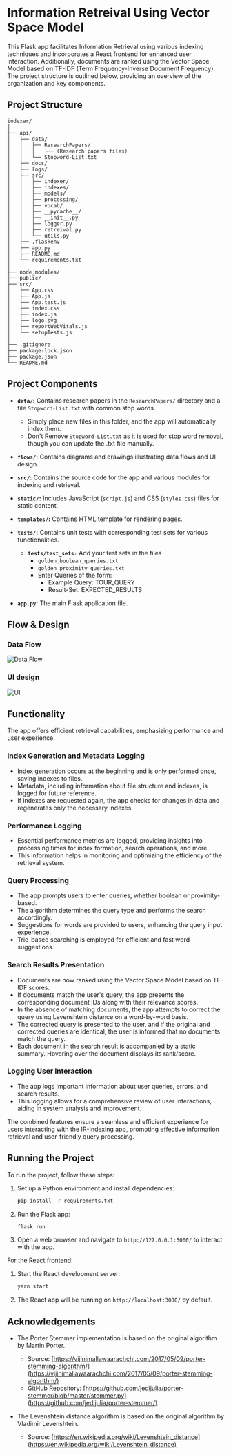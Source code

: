 # Information Retreival Using Vector Space Model

This Flask app facilitates Information Retrieval using various indexing techniques and incorporates a React frontend for enhanced user interaction. Additionally, documents are ranked using the Vector Space Model based on TF-IDF (Term Frequency-Inverse Document Frequency). The project structure is outlined below, providing an overview of the organization and key components.

## Project Structure

```plaintext
indexer/
│
├── api/
│   ├── data/
│   │   ├── ResearchPapers/
│   │   │   ├── (Research papers files)
│   │   └── Stopword-List.txt
│   ├── docs/
│   ├── logs/
│   ├── src/
│   │   ├── indexer/
│   │   ├── indexes/
│   │   ├── models/
│   │   ├── processing/
│   │   ├── vocab/
│   │   ├── __pycache__/
│   │   ├── __init__.py
│   │   ├── logger.py
│   │   ├── retreival.py
│   │   └── utils.py
│   ├── .flaskenv
│   ├── app.py
│   ├── README.md
│   └── requirements.txt
│
├── node_modules/
├── public/
├── src/
│   ├── App.css
│   ├── App.js
│   ├── App.test.js
│   ├── index.css
│   ├── index.js
│   ├── logo.svg
│   ├── reportWebVitals.js
│   └── setupTests.js
│
├── .gitignore
├── package-lock.json
├── package.json
└── README.md

```

## Project Components

- **`data/`:** Contains research papers in the `ResearchPapers/` directory and a file `Stopword-List.txt` with common stop words.
  - Simply place new files in this folder, and the app will automatically index them.
  - Don't Remove `Stopword-List.txt` as it is used for stop word removal, though you can update the .txt file manually.

- **`flows/`:** Contains diagrams and drawings illustrating data flows and UI design.

- **`src/`:** Contains the source code for the app and various modules for indexing and retrieval.

- **`static/`:** Includes JavaScript (`script.js`) and CSS (`styles.css`) files for static content.

- **`templates/`:** Contains HTML template for rendering pages.
  
- **`tests/`:** Contains unit tests with corresponding test sets for various functionalities.
  
  - **`tests/test_sets:`** Add your test sets in the files
    - `golden_boolean_queries.txt`
    - `golden_proximity_queries.txt`
    - Enter Queries of the form:
      - Example Query: TOUR_QUERY 
      - Result-Set: EXPECTED_RESULTS

- **`app.py`:** The main Flask application file.

## Flow & Design
### Data Flow 
![Data Flow](flows/dataflow.png)

### UI design
![UI](flows/ui.png)


## Functionality

The app offers efficient retrieval capabilities, emphasizing performance and user experience.

### Index Generation and Metadata Logging

- Index generation occurs at the beginning and is only performed once, saving indexes to files.
- Metadata, including information about file structure and indexes, is logged for future reference.
- If indexes are requested again, the app checks  for changes in data and regenerates only the necessary indexes.

### Performance Logging

- Essential performance metrics are logged, providing insights into processing times for index formation, search operations, and more.
- This information helps in monitoring and optimizing the efficiency of the retrieval system.

### Query Processing

- The app prompts users to enter queries, whether boolean or proximity-based.
- The algorithm determines the query type and performs the search accordingly.
- Suggestions for words are provided to users, enhancing the query input experience.
- Trie-based searching is employed for efficient and fast word suggestions.

### Search Results Presentation

- Documents are now ranked using the Vector Space Model based on TF-IDF scores.
- If documents match the user's query, the app presents the corresponding document IDs along with their relevance scores.
- In the absence of matching documents, the app attempts to correct the query using Levenshtein distance on a word-by-word basis.
- The corrected query is presented to the user, and if the original and corrected queries are identical, the user is informed that no documents match the query.
- Each document in the search result is accompanied by a static summary. Hovering over the document displays its rank/score.

### Logging User Interaction

- The app logs important information about user queries, errors, and search results.
- This logging allows for a comprehensive review of user interactions, aiding in system analysis and improvement.

The combined features ensure a seamless and efficient experience for users interacting with the IR-Indexing app, promoting effective information retrieval and user-friendly query processing.

## Running the Project

To run the project, follow these steps:

1. Set up a Python environment and install dependencies:

    ```bash
    pip install -r requirements.txt
    ```

2. Run the Flask app:

    ```bash
    flask run
    ```

3. Open a web browser and navigate to `http://127.0.0.1:5000/` to interact with the app.

For the React frontend:

1. Start the React development server:

    ```bash
    yarn start
    ```

2. The React app will be running on `http://localhost:3000/` by default.



## Acknowledgements 
- The Porter Stemmer implementation is based on the original algorithm by Martin Porter.
  -  Source: [https://vijinimallawaarachchi.com/2017/05/09/porter-stemming-algorithm/](https://vijinimallawaarachchi.com/2017/05/09/porter-stemming-algorithm/)
  -   GitHub Repository: [https://github.com/jedijulia/porter-stemmer/blob/master/stemmer.py](https://github.com/jedijulia/porter-stemmer/)

- The Levenshtein distance algorithm is based on the original algorithm by Vladimir Levenshtein.
  - Source: [https://en.wikipedia.org/wiki/Levenshtein_distance](https://en.wikipedia.org/wiki/Levenshtein_distance)